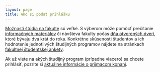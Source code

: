 ```yaml
---
layout: page
title: Ako si podať prihlášku
---
```


[Možnosti štúdia na fakulte](http://www.fmph.uniba.sk/index.php?id=31) sú veľké. S výberom môže pomôcť prečítanie [informačných materiálov](http://www.fmph.uniba.sk/index.php?id=2820) či návšteva fakulty počas [dňa otvorených dverí](/../uchadzac/den-otvorenych-dveri), ktoré bývaju dva krát do roka. Konkrétne skúsenosti študentov a ich hodnotenie jednotlivých študijných programov nájdete na stránkach [fakultnej študentskej ankety](https://anketa.fmph.uniba.sk/).

Ak už viete na akých študijný program (prípadne viacero) sa chcete prihlásiť, pozrite si&nbsp;[aktuálne informácie o príjmacom konaní](http://www.fmph.uniba.sk/index.php?id=prihlasky).
